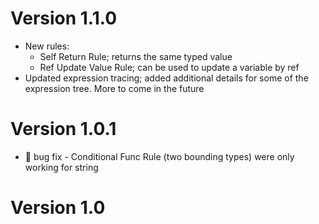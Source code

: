 # Version 1.1.0
- New rules:
  - Self Return Rule; returns the same typed value
  - Ref Update Value Rule; can be used to update a variable by ref
- Updated expression tracing; added additional details for some of the expression tree.  More to come in the future

# Version 1.0.1
- :bug: bug fix - Conditional Func Rule (two bounding types) were only working for string

# Version 1.0

